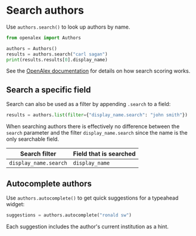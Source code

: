 # Search authors

Use `authors.search()` to look up authors by name.

```python
from openalex import Authors

authors = Authors()
results = authors.search("carl sagan")
print(results.results[0].display_name)
```

See the [OpenAlex documentation](https://docs.openalex.org/api-entities/authors/search-authors)
for details on how search scoring works.

## Search a specific field

Search can also be used as a filter by appending `.search` to a field:

```python
results = authors.list(filter={"display_name.search": "john smith"})
```

When searching authors there is effectively no difference between the `search` parameter
and the filter `display_name.search` since the name is the only searchable field.

| Search filter | Field that is searched |
|---------------|-----------------------|
| `display_name.search` | `display_name` |

## Autocomplete authors

Use `authors.autocomplete()` to get quick suggestions for a typeahead widget:

```python
suggestions = authors.autocomplete("ronald sw")
```

Each suggestion includes the author's current institution as a hint.
